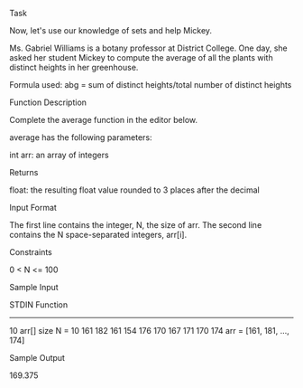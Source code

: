 Task

Now, let's use our knowledge of sets and help Mickey.

Ms. Gabriel Williams is a botany professor at District College. One day, she asked her student Mickey to compute the average of all the plants with distinct heights in her greenhouse.

Formula used: abg = sum of distinct heights/total number of distinct heights

Function Description

Complete the average function in the editor below.

average has the following parameters:

int arr: an array of integers

Returns

float: the resulting float value rounded to 3 places after the decimal

Input Format

The first line contains the integer, N, the size of arr.
The second line contains the N space-separated integers, arr[i].

Constraints

0 < N <= 100

Sample Input

STDIN                                       Function
-----                                       --------
10                                          arr[] size N = 10
161 182 161 154 176 170 167 171 170 174     arr = [161, 181, ..., 174]

Sample Output

169.375